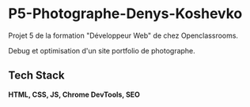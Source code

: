 # P5-Photographe-Denys-Koshevko

Projet 5 de la formation "Développeur Web" de chez Openclassrooms.

Debug et optimisation d'un site portfolio de photographe.

## Tech Stack

**HTML, CSS, JS, Chrome DevTools, SEO** 
